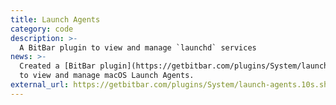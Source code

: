 ```yaml
---
title: Launch Agents
category: code
description: >-
  A BitBar plugin to view and manage `launchd` services
news: >-
  Created a [BitBar plugin](https://getbitbar.com/plugins/System/launch-agents.10s.sh)
  to view and manage macOS Launch Agents.
external_url: https://getbitbar.com/plugins/System/launch-agents.10s.sh
---
```

